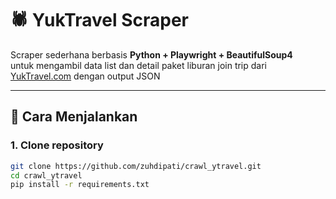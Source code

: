 # 🕷️ YukTravel Scraper

Scraper sederhana berbasis **Python + Playwright + BeautifulSoup4**  
untuk mengambil data list dan detail paket liburan join trip dari [YukTravel.com](https://www.yuktravel.com/) dengan output JSON

---

## 🚀 Cara Menjalankan

### 1. Clone repository
```bash
git clone https://github.com/zuhdipati/crawl_ytravel.git
cd crawl_ytravel
pip install -r requirements.txt
